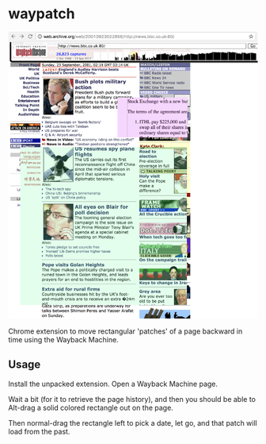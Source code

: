 # waypatch

![Example patch screenshot](example.png)

Chrome extension to move rectangular 'patches' of a page backward in
time using the Wayback Machine.

## Usage

Install the unpacked extension. Open a Wayback Machine page.

Wait a bit (for it to retrieve the page history), and then you should
be able to Alt-drag a solid colored rectangle out on the page.

Then normal-drag the rectangle left to pick a date, let go, and that
patch will load from the past.

